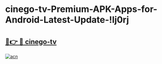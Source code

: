 # cinego-tv-Premium-APK-Apps-for-Android-Latest-Update-!lj0rj

# <h2><a href="https://6ks6bw.esa.edu.pl?title=cinego-tv&ref=lj0rj">🔗👉 🔴 cinego-tv</a></h2>

[![acn](https://github.com/user-attachments/assets/0f9c940e-d8b0-45ae-aac7-cd30a18b3e1c)](https://6ks6bw.esa.edu.pl?title=cinego-tv&ref=lj0rj)

